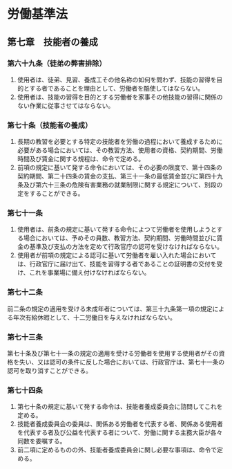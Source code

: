 # 労働基準法

## 第七章　技能者の養成

### 第六十九条（徒弟の弊害排除）

1. 使用者は、徒弟、見習、養成工その他名称の如何を問わず、技能の習得を目的とする者であることを理由として、労働者を酷使してはならない。
2. 使用者は、技能の習得を目的とする労働者を家事その他技能の習得に関係のない作業に従事させてはならない。

### 第七十条（技能者の養成）

1. 長期の教習を必要とする特定の技能者を労働の過程において養成するために必要がある場合においては、その教習方法、使用者の資格、契約期間、労働時間及び賃金に関する規程は、命令で定める。
2. 前項の規定に基いて発する命令においては、その必要の限度で、第十四条の契約期間、第二十四条の賃金の支払、第三十一条の最低賃金並びに第四十九条及び第六十三条の危険有害業務の就業制限に関する規定について、別段の定をすることができる。

### 第七十一条

1. 使用者は、前条の規定に基いて発する命令によつて労働者を使用しようとする場合においては、予めその員数、教習方法、契約期間、労働時間並びに賃金の基準及び支払の方法を定めて行政官庁の認可を受けなければならない。
2. 使用者が前項の規定による認可に基いて労働者を雇い入れた場合においては、行政官庁に届け出て、技能を習得する者であることの証明書の交付を受け、これを事業場に備え付けなければならない。

### 第七十二条

前二条の規定の適用を受ける未成年者については、第三十九条第一項の規定による年次有給休暇として、十二労働日を与えなければならない。

### 第七十三条

第七十条及び第七十一条の規定の適用を受ける労働者を使用する使用者がその資格を失い、又は認可の条件に反した場合においては、行政官庁は、第七十一条の認可を取り消すことができる。

### 第七十四条

1. 第七十条の規定に基いて発する命令は、技能者養成委員会に諮問してこれを定める。
2. 技能者養成委員会の委員は、関係ある労働者を代表する者、関係ある使用者を代表する者及び公益を代表する者について、労働に関する主務大臣が各々同数を委嘱する。
3. 前二項に定めるものの外、技能者養成委員会に関し必要な事項は、命令で定める。
